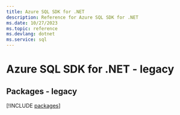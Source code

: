 ```yaml
---
title: Azure SQL SDK for .NET
description: Reference for Azure SQL SDK for .NET
ms.date: 10/27/2023
ms.topic: reference
ms.devlang: dotnet
ms.service: sql
---
```

# Azure SQL SDK for .NET - legacy
## Packages - legacy
[!INCLUDE [packages](sql-index.md)]